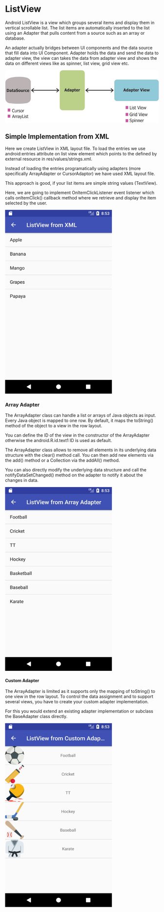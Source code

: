 # ListView

Android ListView is a view which groups several items and display them in vertical scrollable list. The list items are automatically inserted to the list using an Adapter that pulls content from a source such as an array or database.

An adapter actually bridges between UI components and the data source that fill data into UI Component. Adapter holds the data and send the data to adapter view, the view can takes the data from adapter view and shows the data on different views like as spinner, list view, grid view etc.

<img src="https://github.com/sanjogshrestha/AndroidSeries/blob/master/ListView/screenshot/adapter.png">

## Simple Implementation from XML

Here we create ListView in XML layout file.
To load the entries we use android:entries attribute on list view element which points to the <string-array> defined by external resource in res/values/strings.xml.

Instead of loading the entries programatically using adapters (more specifically ArrayAdapter or CursorAdaptor) we have used XML layout file.

This approach is good, if your list items are simple string values (TextView).

Here, we are going to implement OnItemClickListener event listener which calls onItemClick() callback method where we retrieve and display the item selected by the user.

<img src="https://github.com/sanjogshrestha/AndroidSeries/blob/master/ListView/screenshot/1.png" 
width="350" height="600">

### Array Adapter

The ArrayAdapter class can handle a list or arrays of Java objects as input. Every Java object is mapped to one row. By default, it maps the toString() method of the object to a view in the row layout.

You can define the ID of the view in the constructor of the ArrayAdapter otherwise the android.R.id.text1 ID is used as default.

The ArrayAdapter class allows to remove all elements in its underlying data structure with the clear() method call. You can then add new elements via the add() method or a Collection via the addAll() method.

You can also directly modify the underlying data structure and call the notifyDataSetChanged() method on the adapter to notify it about the changes in data.

<img src="https://github.com/sanjogshrestha/AndroidSeries/blob/master/ListView/screenshot/2.png" 
width="350" height="600">

#### Custom Adapter
The ArrayAdapter is limited as it supports only the mapping of toString() to one view in the row layout. To control the data assignment and to support several views, you have to create your custom adapter implementation.

For this you would extend an existing adapter implementation or subclass the BaseAdapter class directly.

<img src="https://github.com/sanjogshrestha/AndroidSeries/blob/master/ListView/screenshot/3.png" 
width="350" height="600">